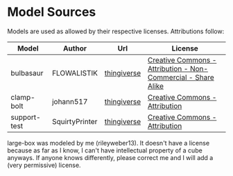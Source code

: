 # Model Sources
Models are used as allowed by their respective licenses. Attributions follow:

Model|Author|Url|License 
------------ | ------------- | ------------- | -------------
bulbasaur|FLOWALISTIK|[thingiverse](https://www.thingiverse.com/thing:327753)|[Creative Commons - Attribution - Non-Commercial - Share Alike](https://creativecommons.org/licenses/by-nc-sa/3.0/)
clamp-bolt|johann517|[thingiverse](https://www.thingiverse.com/thing:1673030)|[Creative Commons - Attribution](http://creativecommons.org/licenses/by/3.0/)
support-test|SquirtyPrinter|[thingiverse](https://www.thingiverse.com/thing:2823038)|[Creative Commons - Attribution](http://creativecommons.org/licenses/by/3.0/)

large-box was modeled by me (rileyweber13). It doesn't have a license because
as far as I know, I can't have intellectual property of a cube anyways. If
anyone knows differently, please correct me and I will add a (very permissive)
license.
